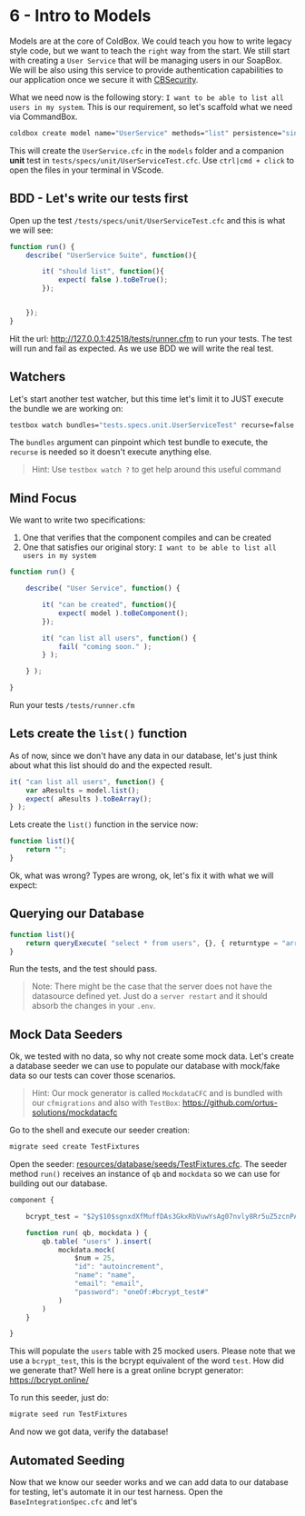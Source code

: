 # 6 - Intro to Models

Models are at the core of ColdBox. We could teach you how to write legacy style code, but we want to teach the `right` way from the start. We still start with creating a `User Service` that will be managing users in our SoapBox.  We will be also using this service to provide authentication capabilities to our application once we secure it with [CBSecurity](https://forgebox.io/view/cbsecurity).

What we need now is the following story: `I want to be able to list all users in my system`. This is our requirement, so let's scaffold what we need via CommandBox.

```bash
coldbox create model name="UserService" methods="list" persistence="singleton"
```

This  will create the `UserService.cfc` in the `models` folder and a companion **unit** test in `tests/specs/unit/UserServiceTest.cfc`.  Use `ctrl|cmd + click` to open the files in your terminal in VScode.

## BDD - Let's write our tests first

Open up the test `/tests/specs/unit/UserServiceTest.cfc` and this is what we will see:

```js
function run() {
    describe( "UserService Suite", function(){

        it( "should list", function(){
            expect( false ).toBeTrue();
        });


    });
}
```

Hit the url: http://127.0.0.1:42518/tests/runner.cfm to run your tests. The test will run and fail as expected. As we use BDD we will write the real test.

## Watchers

Let's start another test watcher, but this time let's limit it to JUST execute the bundle we are working on:

```bash
testbox watch bundles="tests.specs.unit.UserServiceTest" recurse=false
```

The `bundles` argument can pinpoint which test bundle to execute, the `recurse` is needed so it doesn't execute anything else.

> Hint: Use `testbox watch ?` to get help around this useful command

## Mind Focus

We want to write two specifications:

1. One that verifies that the component compiles and can be created
2. One that satisfies our original story: `I want to be able to list all users in my system`

```js
function run() {

    describe( "User Service", function() {

        it( "can be created", function(){
            expect( model ).toBeComponent();
        });

        it( "can list all users", function() {
            fail( "coming soon." );
        } );

    } );

}
```

Run your tests `/tests/runner.cfm`

## Lets create the `list()` function

As of now, since we don't have any data in our database, let's just think about what this list should do and the expected result.

```js
it( "can list all users", function() {
    var aResults = model.list();
    expect( aResults ).toBeArray();
} );
```

Lets create the `list()` function in the service now:

```js
function list(){
    return "";
}
```

Ok, what was wrong?  Types are wrong, ok, let's fix it with what we will expect:

## Querying our Database

```js
function list(){
    return queryExecute( "select * from users", {}, { returntype = "array" } );
}
```

Run the tests, and the test should pass.

> Note: There might be the case that the server does not have the datasource defined yet.  Just do a `server restart` and it should absorb the changes in your `.env`.

## Mock Data Seeders

Ok, we tested with no data, so why not create some mock data. Let's create a database seeder we can use to populate our database with mock/fake data so our tests can cover those scenarios.

> Hint: Our mock generator is called `MockdataCFC` and is bundled with our `cfmigrations` and also with `TestBox`: https://github.com/ortus-solutions/mockdatacfc

Go to the shell and execute our seeder creation:

```bash
migrate seed create TestFixtures
```

Open the seeder: [resources/database/seeds/TestFixtures.cfc](../src/resources/database/seeds/TestFixtures.cfc).  The seeder method `run()` receives an instance of `qb` and `mockdata` so we can use for building out our database.

```js
component {

	bcrypt_test = "$2y$10$sgnxdXfMuffDAs3GkxRbVuwYsAg07nvly8Rr5uZ5zcnPAKz8kJnvS";

    function run( qb, mockdata ) {
        qb.table( "users" ).insert(
			mockdata.mock(
                $num = 25,
                "id": "autoincrement",
                "name": "name",
                "email": "email",
                "password": "oneOf:#bcrypt_test#"
            )
		)
    }

}
```

This will populate the `users` table with 25 mocked users.  Please note that we use a `bcrypt_test`, this is the bcrypt equivalent of the word `test`.  How did we generate that?  Well here is a great online bcrypt generator: https://bcrypt.online/

To run this seeder, just do:

```bash
migrate seed run TestFixtures
```

And now we got data, verify the database!

## Automated Seeding

Now that we know our seeder works and we can add data to our database for testing, let's automate it in our test harness.  Open the `BaseIntegrationSpec.cfc` and let's
